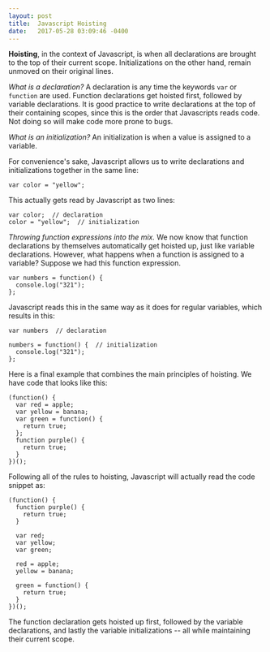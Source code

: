 ```yaml
---
layout: post
title:  Javascript Hoisting
date:   2017-05-28 03:09:46 -0400
---
```



**Hoisting**, in the context of Javascript, is when all declarations are brought to the top of their current scope. Initializations on the other hand, remain unmoved on their original lines.

*What is a declaration?* A declaration is any time the keywords `var` or `function` are used. Function declarations get hoisted first, followed by variable declarations. It is good practice to write declarations at the top of their containing scopes, since this is the order that Javascripts reads code. Not doing so will make code more prone to bugs.

*What is an initialization?* An initialization is when a value is assigned to a variable.

For convenience's sake, Javascript allows us to write declarations and initializations together in the same line:

```
var color = "yellow";
```

This actually gets read by Javascript as two lines:

```
var color;  // declaration
color = "yellow";  // initialization
```

*Throwing function expressions into the mix.* We now know that function declarations by themselves automatically get hoisted up, just like variable declarations. However, what happens when a function is assigned to a variable? Suppose we had this function expression.

```
var numbers = function() {
  console.log("321");
};
```

Javascript reads this in the same way as it does for regular variables, which results in this:

```
var numbers  // declaration

numbers = function() {  // initialization
  console.log("321");
};
```

Here is a final example that combines the main principles of hoisting. We have code that looks like this:

```
(function() {
  var red = apple;
  var yellow = banana;
  var green = function() {
    return true;
  };
  function purple() {
    return true;
  }
})();
```

Following all of the rules to hoisting, Javascript will actually read the code snippet as:

```
(function() {
  function purple() {
    return true;
  }
	
  var red;
  var yellow;
  var green;
	
  red = apple;
  yellow = banana;
	
  green = function() {
    return true;
  }
})();
```

The function declaration gets hoisted up first, followed by the variable declarations, and lastly the variable initializations -- all while maintaining their current scope.
